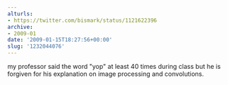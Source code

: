 ```yaml
---
alturls:
- https://twitter.com/bismark/status/1121622396
archive:
- 2009-01
date: '2009-01-15T18:27:56+00:00'
slug: '1232044076'
---
```


my professor said the word "yop" at least 40 times during class but he is forgiven for his explanation on image processing and convolutions.

